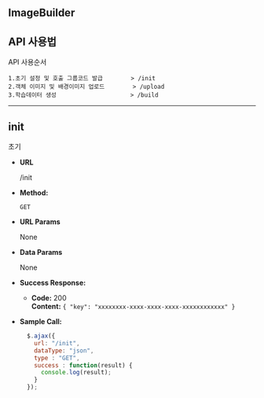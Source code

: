 ## ImageBuilder

API 사용법
----
API 사용순서

    1.초기 설정 및 호출 그룹코드 발급        > /init
    2.객체 이미지 및 배경이미지 업로드        > /upload
    3.학습데이터 생성                     > /build
  
***
init
----
  초기 

* **URL**

  /init

* **Method:**

  `GET`
  
* **URL Params**

  None

* **Data Params**

  None

* **Success Response:**

  * **Code:** 200 <br />
    **Content:** `{ "key": "xxxxxxxx-xxxx-xxxx-xxxx-xxxxxxxxxxxx" }`
 
<!-- 
  * **Error Response:**

  * **Code:** 404 NOT FOUND <br />
    **Content:** `{ error : "User doesn't exist" }`

  OR

  * **Code:** 401 UNAUTHORIZED <br />
    **Content:** `{ error : "You are unauthorized to make this request." }`
-->
* **Sample Call:**

  ```javascript
    $.ajax({
      url: "/init",
      dataType: "json",
      type : "GET",
      success : function(result) {
        console.log(result);
      }
    });
  ```
